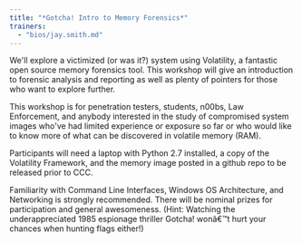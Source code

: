 ```yaml
---
title: "*Gotcha! Intro to Memory Forensics*"
trainers:
  - "bios/jay.smith.md"
---
```

We'll explore a victimized (or was it?) system using Volatility, a fantastic open source memory forensics tool. This workshop will give an introduction to forensic analysis and reporting as well as plenty of pointers for those who want to explore further. 
This workshop is for penetration testers, students, n00bs, Law Enforcement, and anybody interested in the study of compromised system images who've had limited experience or exposure so far or who would like to know more of what can be discovered in volatile memory (RAM).
Participants will need a laptop with Python 2.7 installed, a copy of the Volatility Framework, and the memory image posted in a github repo to be released prior to CCC.
Familiarity with Command Line Interfaces, Windows OS Architecture, and Networking is strongly recommended. There will be nominal prizes for participation and general awesomeness. (Hint: Watching the underappreciated 1985 espionage thriller Gotcha! wonâ&euro;&trade;t hurt your chances when hunting flags either!)